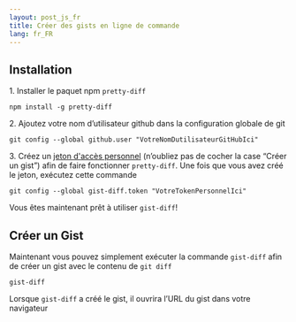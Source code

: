 ```yaml
---
layout: post_js_fr
title: Créer des gists en ligne de commande
lang: fr_FR
---
```


## Installation

1\. Installer le paquet npm <code>pretty-diff</code>
<pre><code class="bash">npm install -g pretty-diff</code></pre>


2\. Ajoutez votre nom d’utilisateur github dans la configuration globale de git 
<pre><code class="bash">git config --global github.user "VotreNomDutilisateurGitHubIci"</code></pre>


3\. Créez un [jeton d'accès personnel](https://github.com/settings/tokens) (n’oubliez pas de cocher la case “Créer un gist”) afin de faire fonctionner <code>pretty-diff</code>. Une fois que vous avez créé le jeton, exécutez cette commande
<pre><code class="bash">git config --global gist-diff.token "VotreTokenPersonnelIci"</code></pre>

Vous êtes maintenant prêt à utiliser <code>gist-diff</code>!

## Créer un Gist

Maintenant vous pouvez simplement exécuter la commande <code>gist-diff</code> afin de créer un gist avec le contenu de <code>git diff</code>

<pre><code class="bash">gist-diff</code></pre>

Lorsque <code>gist-diff</code> a créé le gist, il ouvrira l’URL du gist dans votre navigateur 